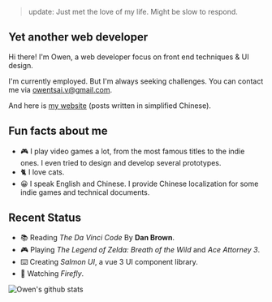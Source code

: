 > update: Just met the love of my life. Might be slow to respond.

## Yet another web developer

Hi there! I'm Owen, a web developer focus on front end techniques & UI design.

I'm currently employed. But I'm always seeking challenges.
You can contact me via [owentsai.v@gmail.com](mailto://owentsai.v@gmail.com).

And here is [my website](https://mmcai.top/) (posts written in simplified Chinese).

## Fun facts about me

- :video_game: I play video games a lot, from the most famous titles to the indie ones. I even tried to design and develop several prototypes.
- :cat2: I love cats.
- :grinning: I speak English and Chinese. I provide Chinese localization for some indie games and technical documents.

## Recent Status

- :books: Reading *The Da Vinci Code* By **Dan Brown**.
- :video_game: Playing *The Legend of Zelda: Breath of the Wild* and *Ace Attorney 3*.
- :keyboard: Creating *Salmon UI*, a vue 3 UI component library.
- :movie_camera: Watching *Firefly*.

<img src="https://github-readme-stats.vercel.app/api?username=Owen-Tsai" alt="Owen's github stats" />

